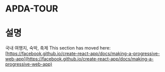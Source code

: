 # APDA-TOUR

# 설명

국내 여행지, 숙박, 축제 
This section has moved here: [https://facebook.github.io/create-react-app/docs/making-a-progressive-web-app](https://facebook.github.io/create-react-app/docs/making-a-progressive-web-app)
